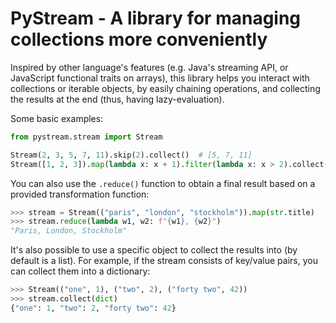 # PyStream - A library for managing collections more conveniently

Inspired by other language's features (e.g. Java's streaming API, or JavaScript functional traits on arrays),
this library helps you interact with collections or iterable objects, by easily chaining operations,
and collecting the results at the end (thus, having lazy-evaluation).

Some basic examples:

```python
from pystream.stream import Stream

Stream(2, 3, 5, 7, 11).skip(2).collect()  # [5, 7, 11]
Stream([1, 2, 3]).map(lambda x: x + 1).filter(lambda x: x > 2).collect()  # [3, 4]
```

You can also use the `.reduce()` function to obtain a final result based on a provided transformation function:

```python
>>> stream = Stream(("paris", "london", "stockholm")).map(str.title)
>>> stream.reduce(lambda w1, w2: f"{w1}, {w2}")
"Paris, London, Stockholm"
```

It's also possible to use a specific object to collect the results into (by default is a list). For example, if the
stream consists of key/value pairs, you can collect them into a dictionary:

```python
>>> Stream(("one", 1), ("two", 2), ("forty two", 42))
>>> stream.collect(dict)
{"one": 1, "two": 2, "forty two": 42}
```
